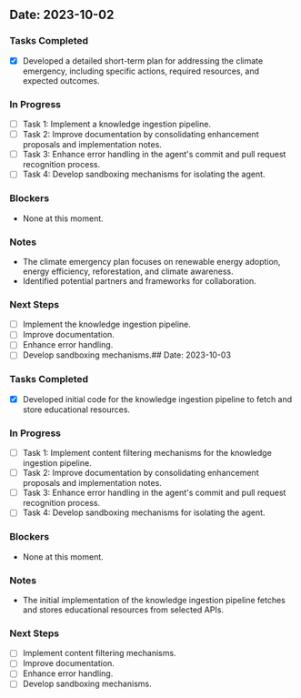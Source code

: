 ## Date: 2023-10-02

### Tasks Completed
- [x] Developed a detailed short-term plan for addressing the climate emergency, including specific actions, required resources, and expected outcomes.

### In Progress
- [ ] Task 1: Implement a knowledge ingestion pipeline.
- [ ] Task 2: Improve documentation by consolidating enhancement proposals and implementation notes.
- [ ] Task 3: Enhance error handling in the agent's commit and pull request recognition process.
- [ ] Task 4: Develop sandboxing mechanisms for isolating the agent.

### Blockers
- None at this moment.

### Notes
- The climate emergency plan focuses on renewable energy adoption, energy efficiency, reforestation, and climate awareness.
- Identified potential partners and frameworks for collaboration.

### Next Steps
- [ ] Implement the knowledge ingestion pipeline.
- [ ] Improve documentation.
- [ ] Enhance error handling.
- [ ] Develop sandboxing mechanisms.## Date: 2023-10-03

### Tasks Completed
- [x] Developed initial code for the knowledge ingestion pipeline to fetch and store educational resources.

### In Progress
- [ ] Task 1: Implement content filtering mechanisms for the knowledge ingestion pipeline.
- [ ] Task 2: Improve documentation by consolidating enhancement proposals and implementation notes.
- [ ] Task 3: Enhance error handling in the agent's commit and pull request recognition process.
- [ ] Task 4: Develop sandboxing mechanisms for isolating the agent.

### Blockers
- None at this moment.

### Notes
- The initial implementation of the knowledge ingestion pipeline fetches and stores educational resources from selected APIs.

### Next Steps
- [ ] Implement content filtering mechanisms.
- [ ] Improve documentation.
- [ ] Enhance error handling.
- [ ] Develop sandboxing mechanisms.
